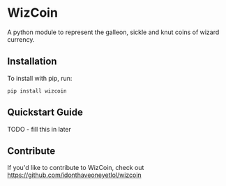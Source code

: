 WizCoin
======

A python module to represent the galleon, sickle and knut coins of wizard currency.

Installation
------------

To install with pip, run:

    pip install wizcoin

Quickstart Guide
----------------

TODO - fill this in later

Contribute
----------

If you'd like to contribute to WizCoin, check out https://github.com/idonthaveoneyetlol/wizcoin
